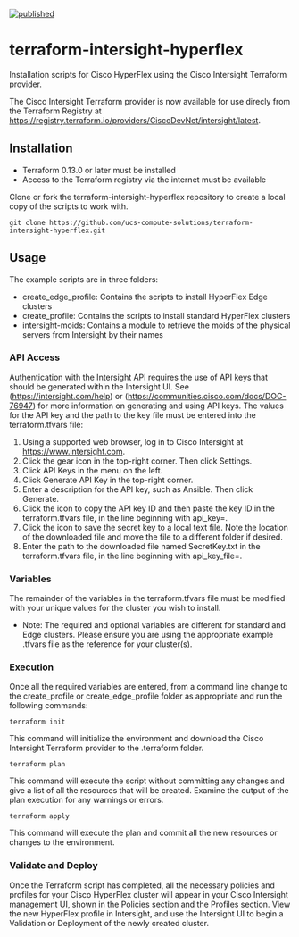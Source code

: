 [![published](https://static.production.devnetcloud.com/codeexchange/assets/images/devnet-published.svg)](https://developer.cisco.com/codeexchange/github/repo/ucs-compute-solutions/terraform-intersight-hyperflex)

# terraform-intersight-hyperflex
Installation scripts for Cisco HyperFlex using the Cisco Intersight Terraform provider.

The Cisco Intersight Terraform provider is now available for use direcly from the Terraform Registry at https://registry.terraform.io/providers/CiscoDevNet/intersight/latest.

## Installation

- Terraform 0.13.0 or later must be installed
- Access to the Terraform registry via the internet must be available

Clone or fork the terraform-intersight-hyperflex repository to create a local copy of the scripts to work with.

```
git clone https://github.com/ucs-compute-solutions/terraform-intersight-hyperflex.git
```

## Usage
The example scripts are in three folders:
- create_edge_profile: Contains the scripts to install HyperFlex Edge clusters
- create_profile: Contains the scripts to install standard HyperFlex clusters
- intersight-moids: Contains a module to retrieve the moids of the physical servers from Intersight by their names

### API Access
Authentication with the Intersight API requires the use of API keys that should be generated within the Intersight UI.  See (https://intersight.com/help) or (https://communities.cisco.com/docs/DOC-76947) for more information on generating and using API keys. The values for the API key and the path to the key file must be entered into the terraform.tfvars file:

1. Using a supported web browser, log in to Cisco Intersight at https://www.intersight.com.
2. Click the gear icon in the top-right corner. Then click Settings.
3. Click API Keys in the menu on the left.
4. Click Generate API Key in the top-right corner.
5. Enter a description for the API key, such as Ansible. Then click Generate.
6. Click the icon to copy the API key ID and then paste the key ID in the terraform.tfvars file, in the line beginning with api_key=.
7. Click the icon to save the secret key to a local text file. Note the location of the downloaded file and move the file to a different folder if desired.
8. Enter the path to the downloaded file named SecretKey.txt in the terraform.tfvars file, in the line beginning with api_key_file=.

### Variables
The remainder of the variables in the terraform.tfvars file must be modified with your unique values for the cluster you wish to install.

* Note: The required and optional variables are different for standard and Edge clusters. Please ensure you are using the appropriate example .tfvars file as the reference for your cluster(s).

### Execution
Once all the required variables are entered, from a command line change to the create_profile or create_edge_profile folder as appropriate and run the following commands:
```
terraform init
```
This command will initialize the environment and download the Cisco Intersight Terraform provider to the .terraform folder.
```
terraform plan
```
This command will execute the script without committing any changes and give a list of all the resources that will be created. Examine the output of the plan execution for any warnings or errors.
```
terraform apply
```
This command will execute the plan and commit all the new resources or changes to the environment.

### Validate and Deploy
Once the Terraform script has completed, all the necessary policies and profiles for your Cisco HyperFlex cluster will appear in your Cisco Intersight management UI, shown in the Policies section and the Profiles section. 
View the new HyperFlex profile in Intersight, and use the Intersight UI to begin a Validation or Deployment of the newly created cluster.
